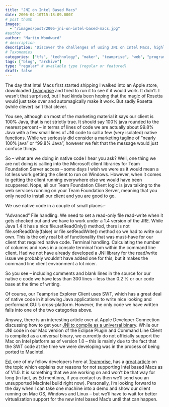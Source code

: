 ```yaml
---
title: "JNI on Intel Based Macs"
date: 2006-04-10T15:18:09.000Z
# post thumb
images:
  - "/images/post/2006-jni-on-intel-based-macs.jpg"
#author
author: "Martin Woodward"
# description
description: "Discover the challenges of using JNI on Intel Macs, highlighting the nuances of Java and native code integration for seamless functionality."
# Taxonomies
categories: ["tfs", "technology", "maker", "teamprise", "web", "programming", "personal"]
tags: ["blog", "archive"]
type: "regular" # available type (regular or featured)
draft: false
---
```

The day that Intel Macs first started shipping I walked into an Apple store, downloaded [Teamprise](http://www.teamprise.com/) and tried to run it to see if it would work.  It didn’t.  I wasn’t that surprised, but I had kinda been hoping that the magic of Rosetta would just take over and automagically make it work.  But sadly Rosetta (while clever) isn’t that clever.

You see, although on most of the marketing material it says our client is 100% Java, that is not strictly true.  It should say 100% java rounded to the nearest percent – in terms of lines of code we are actually about 99.8% Java with a few small lines of JNI code to call a few (very isolated) native functions.  While we seriously did consider a marketing tagline of “nearly 100% java” or “99.8% Java”, however we felt that the message would just confuse things.

So – what are we doing in native code I hear you ask?  Well, one thing we are not doing is calling into the Microsoft client libraries for Team Foundation Server access – some days I wish we were as it would mean a lot less work getting the client to run on Windows.  However, when it comes to getting the client running everywhere else we would have been scuppered.  Nope, all our Team Foundation Client logic is java talking to the web services running on your Team Foundation Server, meaning that you only need to install our client and you are good to go.

We use native code in a couple of small places:-

“Advanced” File handling.  We need to set a read-only file read-write when it gets checked out and we have to work under a 1.4 version of the JRE.  While Java 1.4 it has a nice file.setReadOnly() method, there is not file.setReadOnly(false) or file.setReadWrite() method so we had to write our own.  This is the only real bit of functionality that was must-have for our client that required native code.
Terminal handling.  Calculating the number of columns and rows in a console terminal from within the command line client.  Had we not have already developed a JNI library for the read/write issue we probably wouldn’t have added one for this, but it makes the command line client environment a lot nicer.

So you see – including comments and blank lines in the source for our native c code we have less than 300 lines – less than 0.2 % or our code base at the time of writing.

Of course, our Teamprise Explorer Client uses SWT, which has a great deal of native code in it allowing Java applications to write nice looking and performant GUI’s cross-platform.  However, the only code we have written falls into one of the two categories above.

Anyway, there is an interesting article over at Apple Developer Connection discussing how to get your [JNI to compile as a universal binary](http://developer.apple.com/java/jniuniversal.html).  While our JNI code in our Mac version of the Eclipse Plugin and Command Line Client is compiled as a universal binary, we currently do not officially support the Mac on Intel platform as of version 1.0 – this is mainly due to the fact that the SWT code at the time we were developing was in the process of being ported to MacIntel.  

[Ed](http://www.edwardthomson.com/blog/), one of my fellow developers here at [Teamprise](http://www.teamprise.com/), has a [great article](http://www.edwardthomson.com/blog/2006/04/teamprise_on_intel_os_x.html) on the topic which explains our reasons for not supporting Intel based Macs as of V1.0.  It is something that we are working on and won’t be that way for long (in fact, as Ed mentions, if you contact us then we’ll send you an unsupported MacIntel build right now).  Personally, I’m looking forward to the day when I can take one machine into a demo and show our client running on Mac OS, Windows and Linux – but we’ll have to wait for better virtualization support for the new intel based Mac’s until that can happen.